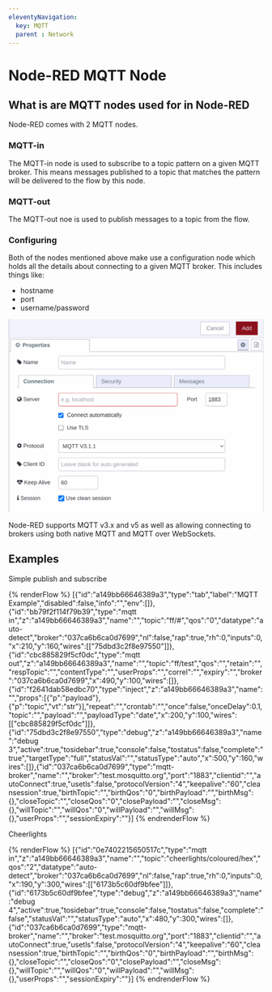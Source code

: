 ```yaml
---
eleventyNavigation:
  key: MQTT
  parent : Network
---
```


# Node-RED MQTT Node

## What is are MQTT nodes used for in Node-RED

Node-RED comes with 2 MQTT nodes. 

### MQTT-in

The MQTT-in node is used to subscribe to a topic pattern on a given MQTT broker. This means messages published to a topic that matches the pattern will be delivered to the flow by this node.

### MQTT-out

The MQTT-out noe is used to publish messages to a topic from the flow.

### Configuring

Both of the nodes mentioned above make use a configuration node which holds all the details about connecting to a given MQTT broker. This includes things like:

 - hostname
 - port
 - username/password

 ![MQTT Config Node](../images/mqtt-config.png)

 Node-RED supports MQTT v3.x and v5 as well as allowing connecting to
 brokers using both native MQTT and MQTT over WebSockets.

## Examples

Simple publish and subscribe

{% renderFlow %}
[{"id":"a149bb66646389a3","type":"tab","label":"MQTT Example","disabled":false,"info":"","env":[]},{"id":"bb79f2f114f79b39","type":"mqtt in","z":"a149bb66646389a3","name":"","topic":"ff/#","qos":"0","datatype":"auto-detect","broker":"037ca6b6ca0d7699","nl":false,"rap":true,"rh":0,"inputs":0,"x":210,"y":160,"wires":[["75dbd3c2f8e97550"]]},{"id":"cbc885829f5cf0dc","type":"mqtt out","z":"a149bb66646389a3","name":"","topic":"ff/test","qos":"","retain":"","respTopic":"","contentType":"","userProps":"","correl":"","expiry":"","broker":"037ca6b6ca0d7699","x":490,"y":100,"wires":[]},{"id":"f2641dab58edbc70","type":"inject","z":"a149bb66646389a3","name":"","props":[{"p":"payload"},{"p":"topic","vt":"str"}],"repeat":"","crontab":"","once":false,"onceDelay":0.1,"topic":"","payload":"","payloadType":"date","x":200,"y":100,"wires":[["cbc885829f5cf0dc"]]},{"id":"75dbd3c2f8e97550","type":"debug","z":"a149bb66646389a3","name":"debug 3","active":true,"tosidebar":true,"console":false,"tostatus":false,"complete":"true","targetType":"full","statusVal":"","statusType":"auto","x":500,"y":160,"wires":[]},{"id":"037ca6b6ca0d7699","type":"mqtt-broker","name":"","broker":"test.mosquitto.org","port":"1883","clientid":"","autoConnect":true,"usetls":false,"protocolVersion":"4","keepalive":"60","cleansession":true,"birthTopic":"","birthQos":"0","birthPayload":"","birthMsg":{},"closeTopic":"","closeQos":"0","closePayload":"","closeMsg":{},"willTopic":"","willQos":"0","willPayload":"","willMsg":{},"userProps":"","sessionExpiry":""}]
{% endrenderFlow %}

Cheerlights

{% renderFlow %}
[{"id":"0e7402215650517c","type":"mqtt in","z":"a149bb66646389a3","name":"","topic":"cheerlights/coloured/hex","qos":"2","datatype":"auto-detect","broker":"037ca6b6ca0d7699","nl":false,"rap":true,"rh":0,"inputs":0,"x":190,"y":300,"wires":[["6173b5c60df9bfee"]]},{"id":"6173b5c60df9bfee","type":"debug","z":"a149bb66646389a3","name":"debug 4","active":true,"tosidebar":true,"console":false,"tostatus":false,"complete":"false","statusVal":"","statusType":"auto","x":480,"y":300,"wires":[]},{"id":"037ca6b6ca0d7699","type":"mqtt-broker","name":"","broker":"test.mosquitto.org","port":"1883","clientid":"","autoConnect":true,"usetls":false,"protocolVersion":"4","keepalive":"60","cleansession":true,"birthTopic":"","birthQos":"0","birthPayload":"","birthMsg":{},"closeTopic":"","closeQos":"0","closePayload":"","closeMsg":{},"willTopic":"","willQos":"0","willPayload":"","willMsg":{},"userProps":"","sessionExpiry":""}]
{% endrenderFlow %}